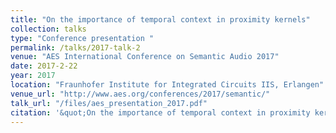 ```yaml
---
title: "On the importance of temporal context in proximity kernels"
collection: talks
type: "Conference presentation "
permalink: /talks/2017-talk-2
venue: "AES International Conference on Semantic Audio 2017"
date: 2017-2-22
year: 2017
location: "Fraunhofer Institute for Integrated Circuits IIS, Erlangen"
venue_url: "http://www.aes.org/conferences/2017/semantic/"
talk_url: "/files/aes_presentation_2017.pdf"
citation: '&quot;On the importance of temporal context in proximity kernels&quot;.'
---
```

